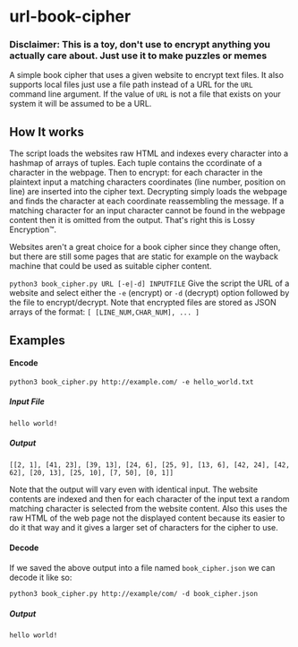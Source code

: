 # url-book-cipher
### Disclaimer: This is a toy, don't use to encrypt anything you actually care about. Just use it to make puzzles or memes 
A simple book cipher that uses a given website to encrypt text files. It also supports local files just use a file path instead of a URL for the `URL` command line argument. If the value of `URL` is not a file that exists on your system it will be assumed to be a URL.

## How It works

The script loads the websites raw HTML and indexes every character into a hashmap of arrays of tuples. Each tuple contains the ccordinate of a character in the webpage. Then to encrypt: for each character in the plaintext input a matching characters coordinates (line number, position on line) are inserted into the cipher text. Decrypting simply loads the webpage and finds the character at each coordinate reassembling the message. If a matching character for an input character cannot be found in the webpage content then it is omitted from the output. That's right this is Lossy Encryption™.

Websites aren't a great choice for a book cipher since they change often, but there are still some pages that are static for example on the wayback machine that could be used as suitable cipher content.

`python3 book_cipher.py URL [-e|-d] INPUTFILE`
Give the script the URL of a website and select either the `-e` (encrypt) or `-d` (decrypt) option followed by the file to encrypt/decrypt. Note that encrypted files are stored as JSON arrays of the format: `[ [LINE_NUM,CHAR_NUM], ... ]` 

## Examples
#### Encode
`python3 book_cipher.py http://example.com/ -e hello_world.txt`
##### Input File
`hello world!`
##### Output
`[[2, 1], [41, 23], [39, 13], [24, 6], [25, 9], [13, 6], [42, 24], [42, 62], [20, 13], [25, 10], [7, 50], [0, 1]]`

Note that the output will vary even with identical input. The website contents are indexed and then for each character of the input text a random matching character is selected from the website content. Also this uses the raw HTML of the web page not the displayed content because its easier to do it that way and it gives a larger set of characters for the cipher to use.

#### Decode
If we saved the above output into a file named `book_cipher.json` we can decode it like so:

`python3 book_cipher.py http://example/com/ -d book_cipher.json`
##### Output
`hello world!`

